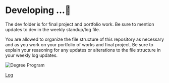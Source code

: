 
# Developing ...🚀 

The dev folder is for final project and portfolio work. Be sure to mention updates to dev in the weekly standup/log file. 

You are allowed to organize the file structure of this repository as necessary and as you work on your portfolio of works and final project. Be sure to explain your reasoning for any updates or alterations to the file structure in your weekly log updates.  


![Degree Program](https://img.shields.io/badge/degree-web%20development-blue.svg)&nbsp; 

[Log](../docs/log.md)

<br>








